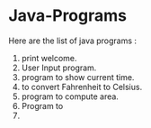 # Java-Programs

Here are the list of java programs :
1) print welcome. 
2) User Input program.
3) program to show current time.
4) to convert Fahrenheit to Celsius.
5) program to compute area.
6) Program to
7)


